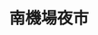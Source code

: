 ---
title: "南機場夜市"
parent: "台北市夜市王"
description: "台北市南機場夜市夜市王美食賽事資訊，收錄雞排、蚵仔煎、臭豆腐、甜點等多項排名與店家資訊，帶你探索台北在地美味。"
keywords:
  - 夜市王
  - 南機場夜市
  - 台灣美食
  - 台北市美食
custom_css: "/css/events/the-king-of-night-market/vendor-list.css"
type: "the-king-of-night-market"
layout: "vendor-list"
datePublished: "2025-06-02"
dateModified: "2025-06-14"

events:
  - type: "雞排"
    rank: "第一名"
    name: "好吃炸雞"
    address: "台北市中正區中華路二段315巷41號"
    google_map: "https://maps.app.goo.gl/ZxNr3GvjPi7f8y5A9"
    footinder: "https://footinder.com.tw/%e5%8f%b0%e5%8c%97%e5%b8%82%e4%b8%ad%e6%ad%a3%e5%8d%80/161204/"
    description: "夜市王雞排項目，第一名，南機場夜市好吃炸雞"
  - type: "蚵仔煎"
    rank: "第八名"
    name: "銘鄉豬高飯"
    address: "台北市中正區中華路二段311巷"
    google_map: "https://maps.app.goo.gl/hxjeQFv68PfFHZUL8"
    footinder: "https://footinder.com.tw/%E5%8F%B0%E5%8C%97%E5%B8%82%E4%B8%AD%E6%AD%A3%E5%8D%80/362047/"
    description: "夜市王蚵仔煎項目，第八名，南機場夜市銘鄉豬高飯"
  - type: "臭豆腐"
    rank: "第三名"
    name: "禾甲蒸豆腐食堂"
    address: "台北市中正區中華路二段313巷18號"
    google_map: "https://maps.app.goo.gl/you287hw5x4W3qDh7"
    footinder: "https://footinder.com.tw/%e5%8f%b0%e5%8c%97%e5%b8%82%e4%b8%ad%e6%ad%a3%e5%8d%80/34738/"
    description: "夜市王臭豆腐項目，第三名，南機場夜市禾甲蒸豆腐食堂"
  - type: "甜點"
    rank: "第二名"
    name: "英姐黑糖珍珠鮮奶"
    address: "台北市中正區中華路二段309巷22號"
    google_map: "https://maps.app.goo.gl/AAAc8axcVs1rQK7N9"
    footinder: "https://footinder.com.tw/%E5%8F%B0%E5%8C%97%E5%B8%82%E4%B8%AD%E6%AD%A3%E5%8D%80/16435/"
    description: "夜市王甜點項目，第二名，南機場夜市英姐黑糖珍珠鮮奶"
  - type: "牛肉"
    rank: "第三名"
    name: "胖媽大塊牛肉麵"
    address: "台北市中正區中華路二段307巷5號"
    google_map: "https://maps.app.goo.gl/9MVNXLPHVFG9DKNj7"
    footinder: "https://footinder.com.tw/%E5%8F%B0%E5%8C%97%E5%B8%82%E4%B8%AD%E6%AD%A3%E5%8D%80/52376/"
    description: "夜市王牛肉項目，第三名，南機場夜市胖媽大塊牛肉麵"
  - type: "海鮮"
    rank: "第一名"
    name: "海王烤魚"
    address: "台北市中正區中華路二段315巷21號"
    google_map: "https://maps.app.goo.gl/Q537etAtw4w5cdYy8"
    footinder: "https://footinder.com.tw/%E5%8F%B0%E5%8C%97%E5%B8%82%E4%B8%AD%E6%AD%A3%E5%8D%80/362089/"
    description: "夜市王海鮮項目，第一名，南機場夜市海王烤魚"
  - type: "一飯一湯"
    rank: "第四名"
    name: "曉迪筒仔米糕"
    address: "台北市中正區中華路二段307巷22號"
    google_map: "https://maps.app.goo.gl/BZHyCdAztxXTB8fs5"
    footinder: "https://footinder.com.tw/%E5%8F%B0%E5%8C%97%E5%B8%82%E4%B8%AD%E6%AD%A3%E5%8D%80/107379/"
    description: "夜市王一飯一湯項目，第四名，南機場夜市曉迪筒仔米糕"
  - type: "老字號"
    rank: "第二名"
    name: "饗咬好佳蚵嗲"
    address: "台北市中正區中華路二段315巷4弄"
    google_map: "https://maps.app.goo.gl/bkPyU9uAjAtzuAof6"
    footinder: "https://footinder.com.tw/%e5%8f%b0%e5%8c%97%e5%b8%82%e4%b8%ad%e6%ad%a3%e5%8d%80/175422/"
    description: "夜市王老字號項目，第二名，南機場夜市饗咬好佳蚵嗲"
  - type: "新創料理"
    rank: "第一名"
    name: "捲捲村"
    address: "台北市中正區中華路二段313巷5弄20-1號"
    google_map: "https://maps.app.goo.gl/bvqdDjeLCw3hrEZHA"
    footinder: "https://footinder.com.tw/%E5%8F%B0%E5%8C%97%E5%B8%82%E4%B8%AD%E6%AD%A3%E5%8D%80/119586/"
    description: "夜市王新創料理項目，第一名，南機場夜市捲捲村"
---